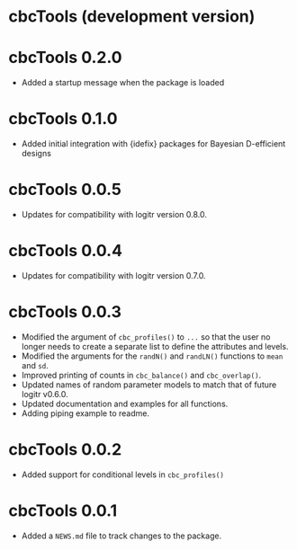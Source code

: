 # cbcTools (development version)

# cbcTools 0.2.0

- Added a startup message when the package is loaded

# cbcTools 0.1.0

- Added initial integration with {idefix} packages for Bayesian D-efficient designs

# cbcTools 0.0.5

- Updates for compatibility with logitr version 0.8.0.

# cbcTools 0.0.4

- Updates for compatibility with logitr version 0.7.0.

# cbcTools 0.0.3

- Modified the argument of `cbc_profiles()` to `...` so that the user no longer needs to create a separate list to define the attributes and levels.
- Modified the arguments for the `randN()` and `randLN()` functions to `mean` and `sd`.
- Improved printing of counts in `cbc_balance()` and `cbc_overlap()`.
- Updated names of random parameter models to match that of future logitr v0.6.0.
- Updated documentation and examples for all functions.
- Adding piping example to readme.

# cbcTools 0.0.2

- Added support for conditional levels in `cbc_profiles()`

# cbcTools 0.0.1

- Added a `NEWS.md` file to track changes to the package.
